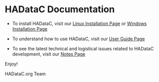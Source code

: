 # HADataC Documentation

* To install HADataC, visit our [Linux Installation Page](/paulopinheiro1234/hadatac/wiki/Installing-for-Linux) or [Windows Installation Page](/paulopinheiro1234/hadatac/wiki/Installing-for-Windows)

* To understand how to use HADataC, visit our [User Guide Page](/paulopinheiro1234/hadatac/wiki/using)

* To see the latest technical and logistical issues related to HADataC development, visit our [Notes Page](/paulopinheiro1234/hadatac/wiki/notes)

Enjoy!

HADataC.org Team 
